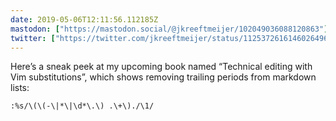 ```yaml
---
date: 2019-05-06T12:11:56.112185Z
mastodon: ["https://mastodon.social/@jkreeftmeijer/102049036088120863"]
twitter: ["https://twitter.com/jkreeftmeijer/status/1125372616146026496"]
---
```

Here’s a sneak peek at my upcoming book named “Technical editing with Vim substitutions”, which shows removing trailing periods from markdown lists:

    :%s/\(\(-\|*\|\d*\.\) .\+\)./\1/


